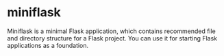 # miniflask
Miniflask is a minimal Flask application, which contains recommended file and directory structure for a Flask project. You can use it for starting Flask applications as a foundation. 
